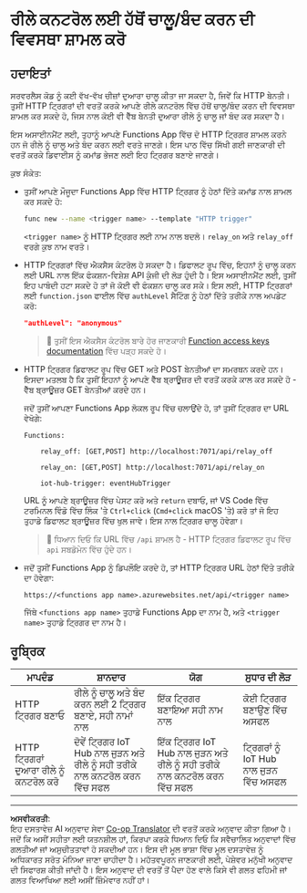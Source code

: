 <!--
CO_OP_TRANSLATOR_METADATA:
{
  "original_hash": "c24b6e4d90501c9199f2ceb6a648a337",
  "translation_date": "2025-08-27T11:38:10+00:00",
  "source_file": "2-farm/lessons/5-migrate-application-to-the-cloud/assignment.md",
  "language_code": "pa"
}
-->
# ਰੀਲੇ ਕਨਟਰੋਲ ਲਈ ਹੱਥੋਂ ਚਾਲੂ/ਬੰਦ ਕਰਨ ਦੀ ਵਿਵਸਥਾ ਸ਼ਾਮਲ ਕਰੋ

## ਹਦਾਇਤਾਂ

ਸਰਵਰਲੈਸ ਕੋਡ ਨੂੰ ਕਈ ਵੱਖ-ਵੱਖ ਚੀਜ਼ਾਂ ਦੁਆਰਾ ਚਾਲੂ ਕੀਤਾ ਜਾ ਸਕਦਾ ਹੈ, ਜਿਵੇਂ ਕਿ HTTP ਬੇਨਤੀ। ਤੁਸੀਂ HTTP ਟ੍ਰਿਗਰਾਂ ਦੀ ਵਰਤੋਂ ਕਰਕੇ ਆਪਣੇ ਰੀਲੇ ਕਨਟਰੋਲ ਵਿੱਚ ਹੱਥੋਂ ਚਾਲੂ/ਬੰਦ ਕਰਨ ਦੀ ਵਿਵਸਥਾ ਸ਼ਾਮਲ ਕਰ ਸਕਦੇ ਹੋ, ਜਿਸ ਨਾਲ ਕੋਈ ਵੀ ਵੈੱਬ ਬੇਨਤੀ ਦੁਆਰਾ ਰੀਲੇ ਨੂੰ ਚਾਲੂ ਜਾਂ ਬੰਦ ਕਰ ਸਕਦਾ ਹੈ।

ਇਸ ਅਸਾਈਨਮੈਂਟ ਲਈ, ਤੁਹਾਨੂੰ ਆਪਣੇ Functions App ਵਿੱਚ ਦੋ HTTP ਟ੍ਰਿਗਰ ਸ਼ਾਮਲ ਕਰਨੇ ਹਨ ਜੋ ਰੀਲੇ ਨੂੰ ਚਾਲੂ ਅਤੇ ਬੰਦ ਕਰਨ ਲਈ ਵਰਤੇ ਜਾਣਗੇ। ਇਸ ਪਾਠ ਵਿੱਚ ਸਿੱਖੀ ਗਈ ਜਾਣਕਾਰੀ ਦੀ ਵਰਤੋਂ ਕਰਕੇ ਡਿਵਾਈਸ ਨੂੰ ਕਮਾਂਡ ਭੇਜਣ ਲਈ ਇਹ ਟ੍ਰਿਗਰ ਬਣਾਏ ਜਾਣਗੇ।

ਕੁਝ ਸੰਕੇਤ:

* ਤੁਸੀਂ ਆਪਣੇ ਮੌਜੂਦਾ Functions App ਵਿੱਚ HTTP ਟ੍ਰਿਗਰ ਨੂੰ ਹੇਠਾਂ ਦਿੱਤੇ ਕਮਾਂਡ ਨਾਲ ਸ਼ਾਮਲ ਕਰ ਸਕਦੇ ਹੋ:

    ```sh
    func new --name <trigger name> --template "HTTP trigger"
    ```

    `<trigger name>` ਨੂੰ HTTP ਟ੍ਰਿਗਰ ਲਈ ਨਾਮ ਨਾਲ ਬਦਲੋ। `relay_on` ਅਤੇ `relay_off` ਵਰਗੇ ਕੁਝ ਨਾਮ ਵਰਤੋ।

* HTTP ਟ੍ਰਿਗਰਾਂ ਵਿੱਚ ਐਕਸੈਸ ਕੰਟਰੋਲ ਹੋ ਸਕਦਾ ਹੈ। ਡਿਫਾਲਟ ਰੂਪ ਵਿੱਚ, ਇਹਨਾਂ ਨੂੰ ਚਾਲੂ ਕਰਨ ਲਈ URL ਨਾਲ ਇੱਕ ਫੰਕਸ਼ਨ-ਵਿਸ਼ੇਸ਼ API ਕੁੰਜੀ ਦੀ ਲੋੜ ਹੁੰਦੀ ਹੈ। ਇਸ ਅਸਾਈਨਮੈਂਟ ਲਈ, ਤੁਸੀਂ ਇਹ ਪਾਬੰਦੀ ਹਟਾ ਸਕਦੇ ਹੋ ਤਾਂ ਜੋ ਕੋਈ ਵੀ ਫੰਕਸ਼ਨ ਚਾਲੂ ਕਰ ਸਕੇ। ਇਸ ਲਈ, HTTP ਟ੍ਰਿਗਰਾਂ ਲਈ `function.json` ਫਾਈਲ ਵਿੱਚ `authLevel` ਸੈਟਿੰਗ ਨੂੰ ਹੇਠਾਂ ਦਿੱਤੇ ਤਰੀਕੇ ਨਾਲ ਅਪਡੇਟ ਕਰੋ:

    ```json
    "authLevel": "anonymous"
    ```

    > 💁 ਤੁਸੀਂ ਇਸ ਐਕਸੈਸ ਕੰਟਰੋਲ ਬਾਰੇ ਹੋਰ ਜਾਣਕਾਰੀ [Function access keys documentation](https://docs.microsoft.com/azure/azure-functions/functions-bindings-http-webhook-trigger?WT.mc_id=academic-17441-jabenn#authorization-keys) ਵਿੱਚ ਪੜ੍ਹ ਸਕਦੇ ਹੋ।

* HTTP ਟ੍ਰਿਗਰ ਡਿਫਾਲਟ ਰੂਪ ਵਿੱਚ GET ਅਤੇ POST ਬੇਨਤੀਆਂ ਦਾ ਸਮਰਥਨ ਕਰਦੇ ਹਨ। ਇਸਦਾ ਮਤਲਬ ਹੈ ਕਿ ਤੁਸੀਂ ਇਹਨਾਂ ਨੂੰ ਆਪਣੇ ਵੈੱਬ ਬ੍ਰਾਊਜ਼ਰ ਦੀ ਵਰਤੋਂ ਕਰਕੇ ਕਾਲ ਕਰ ਸਕਦੇ ਹੋ - ਵੈੱਬ ਬ੍ਰਾਊਜ਼ਰ GET ਬੇਨਤੀਆਂ ਕਰਦੇ ਹਨ।

    ਜਦੋਂ ਤੁਸੀਂ ਆਪਣਾ Functions App ਲੋਕਲ ਰੂਪ ਵਿੱਚ ਚਲਾਉਂਦੇ ਹੋ, ਤਾਂ ਤੁਸੀਂ ਟ੍ਰਿਗਰ ਦਾ URL ਵੇਖੋਗੇ:

    ```output
    Functions:

        relay_off: [GET,POST] http://localhost:7071/api/relay_off

        relay_on: [GET,POST] http://localhost:7071/api/relay_on

        iot-hub-trigger: eventHubTrigger
    ```

    URL ਨੂੰ ਆਪਣੇ ਬ੍ਰਾਊਜ਼ਰ ਵਿੱਚ ਪੇਸਟ ਕਰੋ ਅਤੇ `return` ਦਬਾਓ, ਜਾਂ VS Code ਵਿੱਚ ਟਰਮਿਨਲ ਵਿੰਡੋ ਵਿੱਚ ਲਿੰਕ 'ਤੇ `Ctrl+click` (`Cmd+click` macOS 'ਤੇ) ਕਰੋ ਤਾਂ ਜੋ ਇਹ ਤੁਹਾਡੇ ਡਿਫਾਲਟ ਬ੍ਰਾਊਜ਼ਰ ਵਿੱਚ ਖੁਲ ਜਾਵੇ। ਇਸ ਨਾਲ ਟ੍ਰਿਗਰ ਚਾਲੂ ਹੋਵੇਗਾ।

    > 💁 ਧਿਆਨ ਦਿਓ ਕਿ URL ਵਿੱਚ `/api` ਸ਼ਾਮਲ ਹੈ - HTTP ਟ੍ਰਿਗਰ ਡਿਫਾਲਟ ਰੂਪ ਵਿੱਚ `api` ਸਬਡੋਮੇਨ ਵਿੱਚ ਹੁੰਦੇ ਹਨ।

* ਜਦੋਂ ਤੁਸੀਂ Functions App ਨੂੰ ਡਿਪਲੌਇ ਕਰਦੇ ਹੋ, ਤਾਂ HTTP ਟ੍ਰਿਗਰ URL ਹੇਠਾਂ ਦਿੱਤੇ ਤਰੀਕੇ ਦਾ ਹੋਵੇਗਾ:

    `https://<functions app name>.azurewebsites.net/api/<trigger name>`

    ਜਿੱਥੇ `<functions app name>` ਤੁਹਾਡੇ Functions App ਦਾ ਨਾਮ ਹੈ, ਅਤੇ `<trigger name>` ਤੁਹਾਡੇ ਟ੍ਰਿਗਰ ਦਾ ਨਾਮ ਹੈ।

## ਰੂਬ੍ਰਿਕ

| ਮਾਪਦੰਡ | ਸ਼ਾਨਦਾਰ | ਯੋਗ | ਸੁਧਾਰ ਦੀ ਲੋੜ |
| -------- | --------- | -------- | ----------------- |
| HTTP ਟ੍ਰਿਗਰ ਬਣਾਓ | ਰੀਲੇ ਨੂੰ ਚਾਲੂ ਅਤੇ ਬੰਦ ਕਰਨ ਲਈ 2 ਟ੍ਰਿਗਰ ਬਣਾਏ, ਸਹੀ ਨਾਮਾਂ ਨਾਲ | ਇੱਕ ਟ੍ਰਿਗਰ ਬਣਾਇਆ ਸਹੀ ਨਾਮ ਨਾਲ | ਕੋਈ ਟ੍ਰਿਗਰ ਬਣਾਉਣ ਵਿੱਚ ਅਸਫਲ |
| HTTP ਟ੍ਰਿਗਰਾਂ ਦੁਆਰਾ ਰੀਲੇ ਨੂੰ ਕਨਟਰੋਲ ਕਰੋ | ਦੋਵੇਂ ਟ੍ਰਿਗਰ IoT Hub ਨਾਲ ਜੁੜਨ ਅਤੇ ਰੀਲੇ ਨੂੰ ਸਹੀ ਤਰੀਕੇ ਨਾਲ ਕਨਟਰੋਲ ਕਰਨ ਵਿੱਚ ਸਫਲ | ਇੱਕ ਟ੍ਰਿਗਰ IoT Hub ਨਾਲ ਜੁੜਨ ਅਤੇ ਰੀਲੇ ਨੂੰ ਸਹੀ ਤਰੀਕੇ ਨਾਲ ਕਨਟਰੋਲ ਕਰਨ ਵਿੱਚ ਸਫਲ | ਟ੍ਰਿਗਰਾਂ ਨੂੰ IoT Hub ਨਾਲ ਜੁੜਨ ਵਿੱਚ ਅਸਫਲ |

---

**ਅਸਵੀਕਰਤੀ**:  
ਇਹ ਦਸਤਾਵੇਜ਼ AI ਅਨੁਵਾਦ ਸੇਵਾ [Co-op Translator](https://github.com/Azure/co-op-translator) ਦੀ ਵਰਤੋਂ ਕਰਕੇ ਅਨੁਵਾਦ ਕੀਤਾ ਗਿਆ ਹੈ। ਜਦੋਂ ਕਿ ਅਸੀਂ ਸਹੀਤਾ ਲਈ ਯਤਨਸ਼ੀਲ ਹਾਂ, ਕਿਰਪਾ ਕਰਕੇ ਧਿਆਨ ਦਿਓ ਕਿ ਸਵੈਚਾਲਿਤ ਅਨੁਵਾਦਾਂ ਵਿੱਚ ਗਲਤੀਆਂ ਜਾਂ ਅਸੁਚੀਤਤਾਵਾਂ ਹੋ ਸਕਦੀਆਂ ਹਨ। ਇਸ ਦੀ ਮੂਲ ਭਾਸ਼ਾ ਵਿੱਚ ਮੂਲ ਦਸਤਾਵੇਜ਼ ਨੂੰ ਅਧਿਕਾਰਤ ਸਰੋਤ ਮੰਨਿਆ ਜਾਣਾ ਚਾਹੀਦਾ ਹੈ। ਮਹੱਤਵਪੂਰਨ ਜਾਣਕਾਰੀ ਲਈ, ਪੇਸ਼ੇਵਰ ਮਨੁੱਖੀ ਅਨੁਵਾਦ ਦੀ ਸਿਫਾਰਸ਼ ਕੀਤੀ ਜਾਂਦੀ ਹੈ। ਇਸ ਅਨੁਵਾਦ ਦੀ ਵਰਤੋਂ ਤੋਂ ਪੈਦਾ ਹੋਣ ਵਾਲੇ ਕਿਸੇ ਵੀ ਗਲਤ ਫਹਿਮੀ ਜਾਂ ਗਲਤ ਵਿਆਖਿਆ ਲਈ ਅਸੀਂ ਜ਼ਿੰਮੇਵਾਰ ਨਹੀਂ ਹਾਂ।